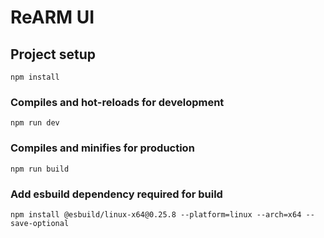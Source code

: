 # ReARM UI

## Project setup
```
npm install
```

### Compiles and hot-reloads for development
```
npm run dev
```

### Compiles and minifies for production
```
npm run build
```

### Add esbuild dependency required for build
```
npm install @esbuild/linux-x64@0.25.8 --platform=linux --arch=x64 --save-optional
```
